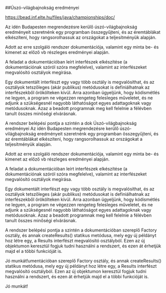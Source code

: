 
##Úszó-világbajnokság eredményei

https://bead.inf.elte.hu/files/java/championships/doc/

Az idén Budapesten megrendezésre kerülő úszó-világbajnokság eredményeit szeretnénk egy programban összegyűjteni, és az éremtáblákat elkészíteni, hogy rangsorolhassuk az országokat a teljesítményük alapján.

Adott az erre szolgáló rendszer dokumentációja, valamint egy minta be- és kimenet az előző vb részleges eredményei alapján.

A feladat a dokumentációban leírt interfészek elkészítése (a dokumentációnak szóról szóra megfelelve), valamint az interfészeket megvalósító osztályok megírása.

Egy dokumentált interfészt egy vagy több osztály is megvalósíthat, és az osztályok tetszőleges (akár publikus) metódusokat is definiálhatnak az interfészekből örökölteken kívül. Arra azonban ügyeljünk, hogy kódismétlés ne legyen, a program ne végezzen rengeteg felesleges műveletet, és ne adjunk a szükségesnél nagyobb láthatóságot egyes adattagoknak vagy metódusoknak. Azaz a beadott programnak meg kell felelnie a félévben tanult összes minőségi elvárásnak.

A rendszer belépési pontja a szintén a dok
Úszó-világbajnokság eredményei
Az idén Budapesten megrendezésre kerülő úszó-világbajnokság eredményeit szeretnénk egy programban összegyűjteni, és az éremtáblákat elkészíteni, hogy rangsorolhassuk az országokat a teljesítményük alapján.

Adott az erre szolgáló rendszer dokumentációja, valamint egy minta be- és kimenet az előző vb részleges eredményei alapján.

A feladat a dokumentációban leírt interfészek elkészítése (a dokumentációnak szóról szóra megfelelve), valamint az interfészeket megvalósító osztályok megírása.

Egy dokumentált interfészt egy vagy több osztály is megvalósíthat, és az osztályok tetszőleges (akár publikus) metódusokat is definiálhatnak az interfészekből örökölteken kívül. Arra azonban ügyeljünk, hogy kódismétlés ne legyen, a program ne végezzen rengeteg felesleges műveletet, és ne adjunk a szükségesnél nagyobb láthatóságot egyes adattagoknak vagy metódusoknak. Azaz a beadott programnak meg kell felelnie a félévben tanult összes minőségi elvárásnak.

A rendszer belépési pontja a szintén a dokumentációban szereplő Factory osztály, és annak createResults() statikus metódusa, mely egy új példányt hoz létre egy, a Results interfészt megvalósító osztályból. Ezen az új objektumon keresztül fogjuk tudni használni a rendszert, és ezen át érhetjük majd el a többi funkcióját is.

Jó munkát!umentációban szereplő Factory osztály, és annak createResults() statikus metódusa, mely egy új példányt hoz létre egy, a Results interfészt megvalósító osztályból. Ezen az új objektumon keresztül fogjuk tudni használni a rendszert, és ezen át érhetjük majd el a többi funkcióját is.

Jó munkát!